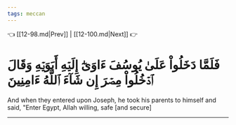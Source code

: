 ```yaml
---
tags: meccan
---
```


👈 [[12-98.md|Prev]] | [[12-100.md|Next]] 👉

# فَلَمَّا دَخَلُواْ عَلَىٰ يُوسُفَ ءَاوَىٰٓ إِلَيۡهِ أَبَوَيۡهِ وَقَالَ ٱدۡخُلُواْ مِصۡرَ إِن شَآءَ ٱللَّهُ ءَامِنِينَ

And when they entered upon Joseph, he took his parents to himself and said, "Enter Egypt, Allah willing, safe [and secure]

---

